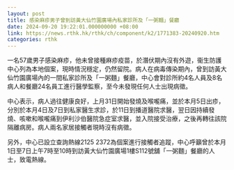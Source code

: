 ```yaml
---
layout: post
title: 感染麻疹男子曾到訪黃大仙竹園廣場內私家診所及「一粥麵」餐廳
date: 2024-09-20 19:22:01.000000000 +08:00
link: https://news.rthk.hk/rthk/ch/component/k2/1771383-20240920.htm
categories: rthk
---
```


一名57歲男子感染麻疹，他未曾接種麻疹疫苗，於潛伏期內沒有外遊，衞生防護中心列為本地個案，現時情況穩定，仍然留院。病人在病毒傳染期內，曾到訪黃大仙竹園廣場內的一間私家診所及「一粥麵」餐廳，中心會對診所約4名人員及8名病人和餐廳24名員工進行醫學監察，至今未發現任何人士出現病徵。

中心表示，病人過往健康良好，上月31日開始發燒及喉嚨痛，並於本月5日出疹，分別於本月4日及7日到私家醫生求診，於11日到播道醫院求醫，翌日因持續發燒、咳嗽和喉嚨痛到伊利沙伯醫院急症室求醫，並入院接受治療，之後再轉往該院隔離病房。病人兩名家居接觸者現時沒有病徵。

另外，中心已設立查詢熱線2125 2372為個案進行接觸者追蹤，中心呼籲曾於本月1日至7日上午7時至10時到訪黃大仙竹園廣場1樓S112號舖「一粥麵」餐廳的人士，致電熱線。

